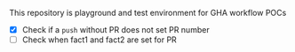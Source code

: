 This repository is playground and test environment for GHA workflow POCs

- [x] Check if a `push` without PR does not set PR number
- [ ] Check when fact1 and fact2 are set for  PR